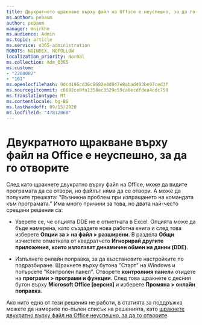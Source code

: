 ```yaml
---
title: Двукратното щракване върху файл на Office е неуспешно, за да го отворите
ms.author: pebaum
author: pebaum
manager: mnirkhe
ms.audience: Admin
ms.topic: article
ms.service: o365-administration
ROBOTS: NOINDEX, NOFOLLOW
localization_priority: Normal
ms.collection: Adm_O365
ms.custom:
- "2200002"
- "161"
ms.openlocfilehash: 9dc4196cd36c8682e4d047e8abad493be97ced3f
ms.sourcegitcommit: c6692ce0fa1358ec3529e59ca0ecdfdea4cdc759
ms.translationtype: MT
ms.contentlocale: bg-BG
ms.lasthandoff: 09/15/2020
ms.locfileid: "47812068"
---
```

# <a name="double-clicking-an-office-file-fails-to-open-it"></a>Двукратното щракване върху файл на Office е неуспешно, за да го отворите

След като щракнете двукратно върху файл на Office, може да видите програмата да се отвори, но файлът няма да се отвори. А може да получите грешката: "Възникна проблем при изпращането на командата към програмата." Има много причини за това, но двата най-често срещани решения са:

- Уверете се, че опцията DDE не е отметната в Excel. Опцията може да бъде намерена, като създадете нова работна книга и след това изберете **Опции за > на файл > разширени**. В раздела **Общи** изчистете отметката от квадратчето **Игнорирай другите приложения, които използват динамичен обмен на данни (DDE)**.

- Изпълнете онлайн поправка, за да възстановите настройките по подразбиране. Щракнете върху бутона "Старт" на Windows и потърсете "Контролен панел". Отворете **контролния панел**и отидете на **програми > програми и функции**. След това щракнете с десния бутон върху **Microsoft Office [версия]** и изберете **Промяна > онлайн поправка**.

Ако нито едно от тези решения не работи, в статията за поддръжка можете да намерите по-пълен списък на решенията, като [щракнете двукратно върху файл на Office неуспешно, за да го отворите](https://support.office.com/article/Double-clicking-an-Office-file-fails-to-open-it-1e9c0ad9-34c8-4440-a42e-d30186b29ed6).
